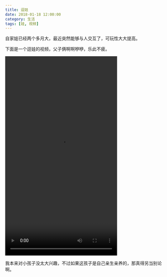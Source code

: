 ```yaml
---
title: 逗娃
date: 2018-01-18 12:00:00
category: 生活
tags: [娃, 视频]
---
```


自家娃已经两个多月大，最近突然能够与人交互了，可玩性大大提高。

<!--more-->

下面是一个逗娃的视频，父子俩啊啊咿咿，乐此不疲。

<video width="360" height="640" src="https://github.com/shengbin/storage/raw/refs/heads/main/play-with-baby.mp4" 
type="video/mp4" preload="auto" controls="controls">
Your browser does not support the video tag.
</video>

我本来对小孩子没太大兴趣，不过如果这孩子是自己亲生亲养的，那真得另当别论啊。